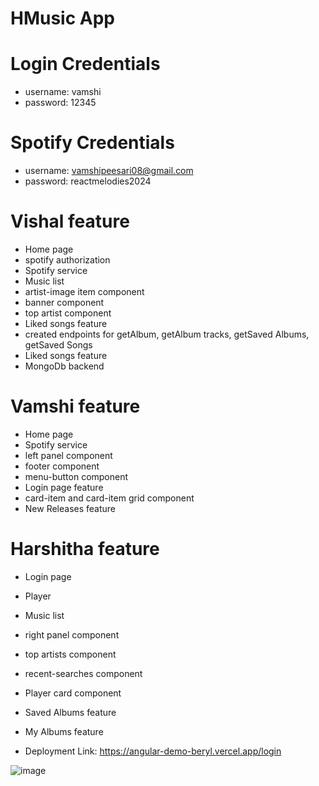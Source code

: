 # HMusic App

# Login Credentials

- username: vamshi
- password: 12345

# Spotify Credentials

- username: vamshipeesari08@gmail.com
- password: reactmelodies2024

# Vishal feature

- Home page
- spotify authorization
- Spotify service
- Music list
- artist-image item component
- banner component
- top artist component
- Liked songs feature
- created endpoints for getAlbum, getAlbum tracks, getSaved Albums, getSaved Songs
- Liked songs feature
- MongoDb backend

# Vamshi feature

- Home page
- Spotify service
- left panel component
- footer component
- menu-button component
- Login page feature
- card-item and card-item grid component
- New Releases feature

# Harshitha feature

- Login page
- Player
- Music list
- right panel component
- top artists component
- recent-searches component
- Player card component
- Saved Albums feature
- My Albums feature

- Deployment Link: https://angular-demo-beryl.vercel.app/login

![image](https://github.com/2024-Winter-ITE-5425-0NA/project-angular-client-pvr08/assets/113646080/c086707d-b22f-44bc-9227-e89063f7e3ad)